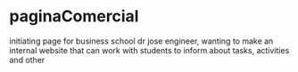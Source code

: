 # paginaComercial
initiating page for business school dr jose engineer, wanting to make an internal website that can work with students to inform about tasks, activities and other
